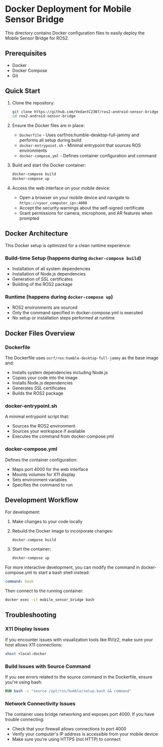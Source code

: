 # Docker Deployment for Mobile Sensor Bridge

This directory contains Docker configuration files to easily deploy the Mobile Sensor Bridge for ROS2.

## Prerequisites

- Docker
- Docker Compose
- Git

## Quick Start

1. Clone the repository:
   ```bash
   git clone https://github.com/VedantC2307/ros2-android-sensor-bridge.git
   cd ros2-android-sensor-bridge
   ```

2. Ensure the Docker files are in place:
   - `Dockerfile` - Uses osrf/ros:humble-desktop-full-jammy and performs all setup during build
   - `docker-entrypoint.sh` - Minimal entrypoint that sources ROS environments
   - `docker-compose.yml` - Defines container configuration and command

3. Build and start the Docker container:
   ```bash
   docker-compose build
   docker-compose up
   ```

4. Access the web interface on your mobile device:
   - Open a browser on your mobile device and navigate to `https://<your_computer_ip>:4000`
   - Accept the security warnings about the self-signed certificate
   - Grant permissions for camera, microphone, and AR features when prompted

## Docker Architecture

This Docker setup is optimized for a clean runtime experience:

### Build-time Setup (happens during `docker-compose build`)
- Installation of all system dependencies
- Installation of Node.js dependencies
- Generation of SSL certificates
- Building of the ROS2 package

### Runtime (happens during `docker-compose up`)
- ROS2 environments are sourced
- Only the command specified in docker-compose.yml is executed
- No setup or installation steps performed at runtime

## Docker Files Overview

### Dockerfile
The Dockerfile uses `osrf/ros:humble-desktop-full-jammy` as the base image and:
- Installs system dependencies including Node.js
- Copies your code into the image
- Installs Node.js dependencies
- Generates SSL certificates
- Builds the ROS2 package

### docker-entrypoint.sh
A minimal entrypoint script that:
- Sources the ROS2 environment
- Sources your workspace if available
- Executes the command from docker-compose.yml

### docker-compose.yml
Defines the container configuration:
- Maps port 4000 for the web interface
- Mounts volumes for X11 display
- Sets environment variables
- Specifies the command to run

## Development Workflow

For development:

1. Make changes to your code locally

2. Rebuild the Docker image to incorporate changes:
   ```bash
   docker-compose build
   ```

3. Start the container:
   ```bash
   docker-compose up
   ```

For more interactive development, you can modify the command in docker-compose.yml to start a bash shell instead:
```yaml
command: bash
```

Then connect to the running container:
```bash
docker exec -it mobile_sensor_bridge bash
```

## Troubleshooting

### X11 Display Issues

If you encounter issues with visualization tools like RViz2, make sure your host allows X11 connections:

```bash
xhost +local:docker
```

### Build Issues with Source Command

If you see errors related to the source command in the Dockerfile, ensure you're using bash:

```dockerfile
RUN bash -c "source /opt/ros/humble/setup.bash && command"
```

### Network Connectivity Issues

The container uses bridge networking and exposes port 4000. If you have trouble connecting:
- Check that your firewall allows connections to port 4000
- Verify your computer's IP address is accessible from your mobile device
- Make sure you're using HTTPS (not HTTP) to connect